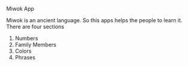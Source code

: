 Miwok App

Miwok is an ancient language. So this apps helps the people to learn it.
There are four sections 
1) Numbers
2) Family Members
3) Colors
4) Phrases
